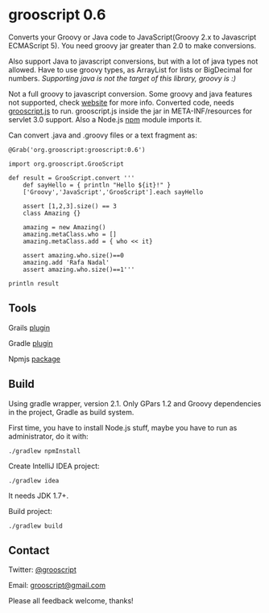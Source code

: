 grooscript 0.6
==============

Converts your Groovy or Java code to JavaScript(Groovy 2.x to Javascript ECMAScript 5). You need groovy jar greater than 2.0 to make conversions.

Also support Java to javascript conversions, but with a lot of java types not allowed. Have to use groovy types, as ArrayList for lists or BigDecimal for numbers. *Supporting java is not the target of this library, groovy is :)*

Not a full groovy to javascript conversion. Some groovy and java features not supported, check [website](http://grooscript.org) for more info. Converted code, needs [grooscript.js](https://github.com/chiquitinxx/grooscript/blob/master/src/main/resources/META-INF/resources/grooscript.js) to run. grooscript.js inside the jar in META-INF/resources for servlet 3.0 support. Also a Node.js [npm](http://www.npmjs.org/package/grooscript) module imports it.

Can convert .java and .groovy files or a text fragment as:

    @Grab('org.grooscript:grooscript:0.6')

    import org.grooscript.GrooScript

    def result = GrooScript.convert '''
        def sayHello = { println "Hello ${it}!" }
        ['Groovy','JavaScript','GrooScript'].each sayHello

        assert [1,2,3].size() == 3
        class Amazing {}

        amazing = new Amazing()
        amazing.metaClass.who = []
        amazing.metaClass.add = { who << it}

        assert amazing.who.size()==0
        amazing.add 'Rafa Nadal'
        assert amazing.who.size()==1'''

    println result

Tools
-----

Grails [plugin](http://grails.org/plugin/grooscript)

Gradle [plugin](http://plugins.gradle.org/plugin/org.grooscript.conversion)

Npmjs [package](https://www.npmjs.org/package/grooscript)

Build
-----
Using gradle wrapper, version 2.1. Only GPars 1.2 and Groovy dependencies in the project, Gradle as build system.

First time, you have to install Node.js stuff, maybe you have to run as administrator, do it with:

    ./gradlew npmInstall

Create IntelliJ IDEA project:

    ./gradlew idea

It needs JDK 1.7+.

Build project:

    ./gradlew build

Contact
-------

Twitter: [@grooscript](http://twitter.com/grooscript)

Email: <grooscript@gmail.com>

Please all feedback welcome, thanks!
